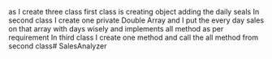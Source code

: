 as I create three class first class is creating object adding the daily seals 
In second class I create one private Double Array and I put the every day sales on that array with days wisely and implements all method as per requirement
In third class I create one  method and call the all method from second class# SalesAnalyzer
